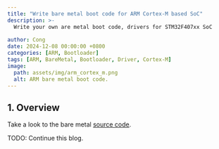 ```yaml
---
title: "Write bare metal boot code for ARM Cortex-M based SoC"
description: >-
  Write your own are metal boot code, drivers for STM32F407xx SoC
  
author: Cong
date: 2024-12-08 00:00:00 +0800
categories: [ARM, Bootloader]
tags: [ARM, BareMetal, Bootloader, Driver, Cortex-M]
image:
  path: assets/img/arm_cortex_m.png
  alt: ARM bare metal boot code.
---
```


## 1. Overview

Take a look to the bare metal [source code](https://github.com/EmbeddedOS/ARM-Cortex-M-BareMetal).

TODO: Continue this blog.
